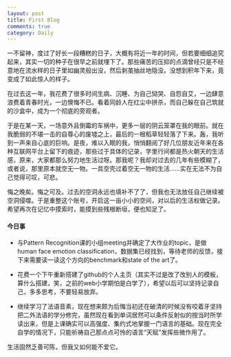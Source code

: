 ```yaml
---
layout: post
title: First Blog
comments: true
category: Daily
---
```


一不留神，度过了好长一段糟糕的日子，大概有将近一年的时间，但若要细细追究起来，其实一切的种子在很早之前就埋下了。那些痛苦的压抑的点滴曾经只是不经意地在流水样的日子里如幽灵般出没，然后剥茧抽丝地隐没。没想到积年下来，竟变成了如此惊人的样子。

在过去这一年，我花费了很多时间生病、沉睡、为自己恸哭、自怨自艾，一边肆意浪费着青春时光，一边懊悔不已。看着同龄人在红尘中拼杀，而自己躲在自己筑就的沙盒中，成为一个彻底的旁观者。

于是在某一天，一场意外且倒霉的车祸中，更多一层的阴云笼罩在我的眼前。就在我脆弱的不堪一击的自尊心的废墟之上，最后的一根稻草轻轻落了下来。轰，我听到一声来自心底的巨响。是夜，难以入眠的我，悄悄翻阅了好几位朋友近年来在各种互联网平台上留下的痕迹，那些过于具体的记录，字里行间都是热火朝天的生活感，原来，大家都那么努力地生活过呀。那我呢？我却对过去的几年有些模糊了，或者说，那里原本就空无一物。一具空壳过着空无一物的生活……实在无法不为自己觉得可叹，可悲。

悔之晚矣。悔之可及。过去的空洞永远也填补不了了，但我也无法放任自己继续被空洞侵噬。于是重整这个账号，开启这一亩小小的空间，对以后的生活权做记录。希望再次在记忆中摸索时，能摸到些残根断垣，便也知足了。

#### 今日事

* 与Pattern Recognition课的小组meeting并确定了大作业的topic，是做human face emotion classification，数据集已经找到，等待老师的反馈，接下来需要读一读这个方向的benchmark和state of the art了。

* 花费一个下午重新搭建了github的个人主页（其实不过是改了改别人的模板，算什么搭建，笑，之前的web小学期怕是白学了），希望以后可以坚持记录自己，多多思考，不要轻易放弃。

* 继续学习了法语音素，现在想来颇为后悔当初还在破清的时候没有咬着牙坚持把二外法语的学分修完，虽然现在看到单词居然可以条件反射似的按当时所学读出来，但是上课确实可以高强度、集约式地掌握一门语言的基础。现在完全自学的情况下，只能祈祷自己那点点可怜的语言“天赋”发挥些微作用了。

生活固然乏善可陈，但我又如何能不爱它。
